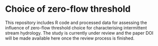 # Choice of zero-flow threshold
This repository includes R code and processed data for assessing the influence of zero-flow threshold choice for characterising intermittent stream hydrology.
The study is currently under review and the paper DOI will be made available here once the review process is finished.

